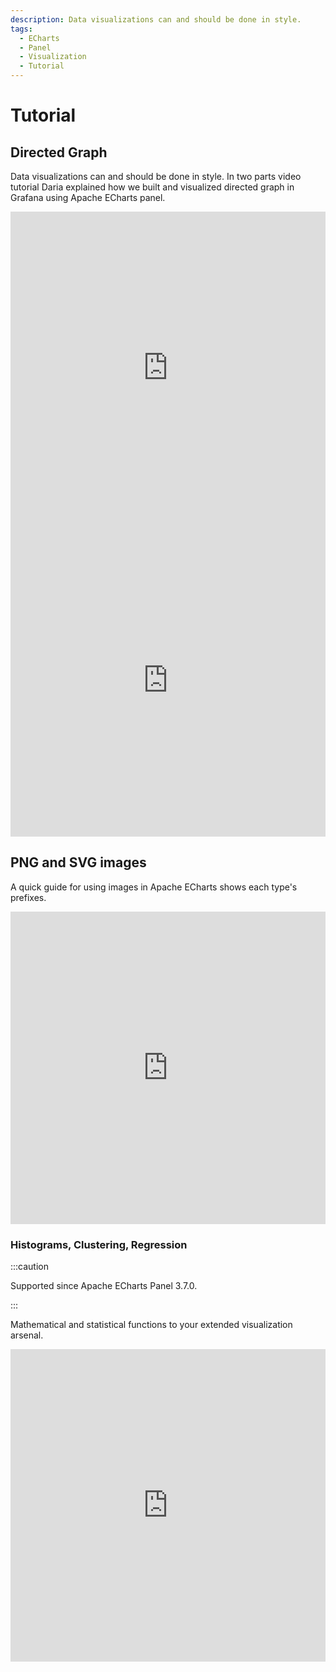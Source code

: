 ```yaml
---
description: Data visualizations can and should be done in style.
tags:
  - ECharts
  - Panel
  - Visualization
  - Tutorial
---
```


# Tutorial

## Directed Graph

Data visualizations can and should be done in style. In two parts video tutorial Daria explained how we built and visualized directed graph in Grafana using Apache ECharts panel.

<iframe width="100%" height="500" src="https://www.youtube.com/embed/e3VHgpuzEF0" title="Build directional graph in Grafana using Apache ECharts | Tutorial part 1" frameborder="0" allow="accelerometer; autoplay; clipboard-write; encrypted-media; gyroscope; picture-in-picture" allowfullscreen></iframe>

<iframe width="100%" height="500" src="https://www.youtube.com/embed/oM7XAVlsOio" title="Build directional graph in Grafana using Apache ECharts | Tutorial part 2" frameborder="0" allow="accelerometer; autoplay; clipboard-write; encrypted-media; gyroscope; picture-in-picture" allowfullscreen></iframe>

## PNG and SVG images

A quick guide for using images in Apache ECharts shows each type's prefixes.

<iframe width="100%" height="500" src="https://www.youtube.com/embed/ygFDhmbPU-Y" title="Apache ECharts supports base64 PNG and SVG (vector) images | Prefixes for various types of pictures" frameborder="0" allow="accelerometer; autoplay; clipboard-write; encrypted-media; gyroscope; picture-in-picture" allowfullscreen></iframe>

### Histograms, Clustering, Regression

:::caution

Supported since Apache ECharts Panel 3.7.0.

:::

Mathematical and statistical functions to your extended visualization arsenal. 

<iframe width="100%" height="500" src="https://www.youtube.com/embed/qfDrAW8-Mh8" title="Histograms, Clustering. Regression in Apache ECharts panel for Grafana | ecStat math, stat library" frameborder="0" allow="accelerometer; autoplay; clipboard-write; encrypted-media; gyroscope; picture-in-picture" allowfullscreen></iframe>
